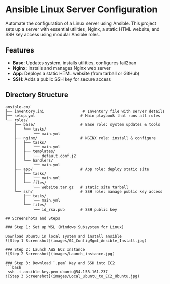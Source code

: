 # Ansible Linux Server Configuration

Automate the configuration of a Linux server using Ansible. This project sets up a server with essential utilities, Nginx, a static HTML website, and SSH key access using modular Ansible roles.

## Features

- **Base**: Updates system, installs utilities, configures fail2ban
- **Nginx**: Installs and manages Nginx web server
- **App**: Deploys a static HTML website (from tarball or GitHub)
- **SSH**: Adds a public SSH key for secure access

## Directory Structure

```text
ansible-cm/
├── inventory.ini                 # Inventory file with server details
├── setup.yml                    # Main playbook that runs all roles
└── roles/
    ├── base/                    # Base role: system updates & tools
    │   └── tasks/
    │       └── main.yml
    ├── nginx/                   # NGINX role: install & configure
    │   ├── tasks/
    │   │   └── main.yml
    │   ├── templates/
    │   │   └── default.conf.j2
    │   └── handlers/
    │       └── main.yml
    ├── app/                     # App role: deploy static site
    │   ├── tasks/
    │   │   └── main.yml
    │   └── files/
    │       └── website.tar.gz   # static site tarball
    └── ssh/                     # SSH role: manage public key access
        ├── tasks/
        │   └── main.yml
        └── files/
            └── id_rsa.pub       # SSH public key

## Screenshots and Steps

### Step 1: Set up WSL (Windows Subsystem for Linux)

Download Ubuntu in local system and install ansible
![Step 1 Screenshot](images/04_ConfigMgmt_Ansible_Install.jpg)

### Step 2: Launch AWS EC2 Instance
![Step 2 Screenshot](images/Launch_instance.jpg)

### Step 3: Download `.pem` Key and SSH into EC2
```bash
 ssh -i ansible-key.pem ubuntu@54.158.161.237
![Step 3 Screenshot](images/Local_ubuntu_to_EC2_Ubuntu.jpg)
